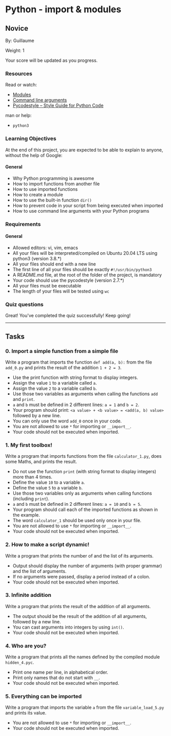 # Python - import & modules

## Novice

By: Guillaume

Weight: 1

Your score will be updated as you progress.

### Resources

Read or watch:
- [Modules](https://docs.python.org/3/tutorial/modules.html)
- [Command line arguments](https://docs.python.org/3/tutorial/stdlib.html#command-line-arguments)
- [Pycodestyle – Style Guide for Python Code](https://www.python.org/dev/peps/pep-0008/)
  
man or help:
- `python3`
  
### Learning Objectives

At the end of this project, you are expected to be able to explain to anyone, without the help of Google:

#### General

- Why Python programming is awesome
- How to import functions from another file
- How to use imported functions
- How to create a module
- How to use the built-in function `dir()`
- How to prevent code in your script from being executed when imported
- How to use command line arguments with your Python programs

### Requirements

#### General

- Allowed editors: vi, vim, emacs
- All your files will be interpreted/compiled on Ubuntu 20.04 LTS using python3 (version 3.8.*)
- All your files should end with a new line
- The first line of all your files should be exactly `#!/usr/bin/python3`
- A README.md file, at the root of the folder of the project, is mandatory
- Your code should use the pycodestyle (version 2.7.*)
- All your files must be executable
- The length of your files will be tested using `wc`

### Quiz questions

Great! You've completed the quiz successfully! Keep going!

---

## Tasks

### 0. Import a simple function from a simple file

Write a program that imports the function `def add(a, b):` from the file `add_0.py` and prints the result of the addition `1 + 2 = 3`.

- Use the print function with string format to display integers.
- Assign the value `1` to a variable called `a`.
- Assign the value `2` to a variable called `b`.
- Use those two variables as arguments when calling the functions `add` and `print`.
- `a` and `b` must be defined in 2 different lines: `a = 1` and `b = 2`.
- Your program should print: `<a value> + <b value> = <add(a, b) value>` followed by a new line.
- You can only use the word `add_0` once in your code.
- You are not allowed to use `*` for importing or `__import__`.
- Your code should not be executed when imported.

### 1. My first toolbox!

Write a program that imports functions from the file `calculator_1.py`, does some Maths, and prints the result.

- Do not use the function `print` (with string format to display integers) more than 4 times.
- Define the value `10` to a variable `a`.
- Define the value `5` to a variable `b`.
- Use those two variables only as arguments when calling functions (including `print`).
- `a` and `b` must be defined in 2 different lines: `a = 10` and `b = 5`.
- Your program should call each of the imported functions as shown in the example.
- The word `calculator_1` should be used only once in your file.
- You are not allowed to use `*` for importing or `__import__`.
- Your code should not be executed when imported.

### 2. How to make a script dynamic!

Write a program that prints the number of and the list of its arguments.

- Output should display the number of arguments (with proper grammar) and the list of arguments.
- If no arguments were passed, display a period instead of a colon.
- Your code should not be executed when imported.

### 3. Infinite addition

Write a program that prints the result of the addition of all arguments.

- The output should be the result of the addition of all arguments, followed by a new line.
- You can cast arguments into integers by using `int()`.
- Your code should not be executed when imported.

### 4. Who are you?

Write a program that prints all the names defined by the compiled module `hidden_4.pyc`.

- Print one name per line, in alphabetical order.
- Print only names that do not start with `__`.
- Your code should not be executed when imported.

### 5. Everything can be imported

Write a program that imports the variable `a` from the file `variable_load_5.py` and prints its value.

- You are not allowed to use `*` for importing or `__import__`.
- Your code should not be executed when imported.
